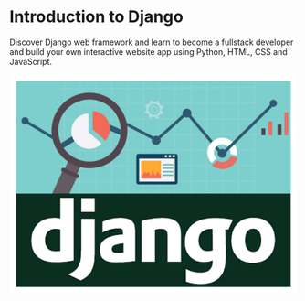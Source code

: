 # Introduction to Django

Discover Django web framework and learn to become a fullstack developer and build your own interactive website app using Python, HTML, CSS and JavaScript.

<!-- IMAGE
Caption: Introduction to Django Framework
ID: django
Alt text: 
Author: 
Attribution: 
Placeholder: TRUE  
--> 

![IMAGE](figures/django.png)

<!-- END IMAGE -->